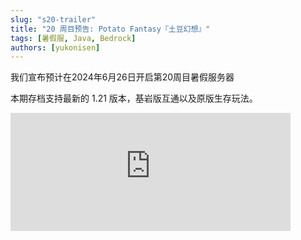 ```yaml
---
slug: "s20-trailer"
title: "20 周目预告: Potato Fantasy『土豆幻想』"
tags: [暑假服, Java, Bedrock]
authors: [yukonisen]
---
```


我们宣布预计在2024年6月26日开启第20周目暑假服务器

本期存档支持最新的 1.21 版本，基岩版互通以及原版生存玩法。

<iframe src="https://free.timeanddate.com/countdown/i9eijlms/n33/cf100/cm0/cu4/ct0/cs0/ca0/cr0/ss0/cac000/cpc000/pcfff/tcfff/fs200/szw448/szh189/tatS20%20%E5%BC%80%E6%9C%8D%E5%80%92%E8%AE%A1%E6%97%B6/tac000/tptS20%20%E5%B7%B2%E7%BB%8F%E5%BC%80%E6%9C%8D/tpc000/matUTC%2B8/mac000/mptUTC%2B8/mpc000/iso2024-06-26T16:00:00" allowtransparency="true" frameborder="0" width="448" height="189"></iframe>


<!--truncate-->